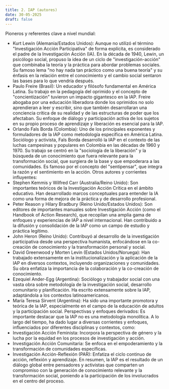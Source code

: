 ```yaml
---
title: 2. IAP (autores)
date: 30-05-2025
draft: false
---
```

Pioneros y referentes clave a nivel mundial:

 * Kurt Lewin (Alemania/Estados Unidos): Aunque no utilizó el término "Investigación Acción Participativa" de forma explícita, es considerado el padre de la Investigación Acción (IA). En la década de 1940, Lewin, un psicólogo social, propuso la idea de un ciclo de "investigación-acción" que combinaba la teoría y la práctica para abordar problemas sociales. Su famoso lema "no hay nada tan práctico como una buena teoría" y su énfasis en la relación entre el conocimiento y el cambio social sentaron las bases para lo que vendría después.
 * Paulo Freire (Brasil): Un educador y filósofo fundamental en América Latina. Su trabajo en la pedagogía del oprimido y el concepto de "concientización" tuvieron un impacto gigantesco en la IAP. Freire abogaba por una educación liberadora donde los oprimidos no solo aprendieran a leer y escribir, sino que también desarrollaran una conciencia crítica de su realidad y de las estructuras de poder que los afectaban. Su enfoque de diálogo y participación activa de los sujetos en su propio proceso de aprendizaje y liberación es esencial para la IAP.
 * Orlando Fals Borda (Colombia): Uno de los principales exponentes y formuladores de la IAP como metodología específica en América Latina. Sociólogo y activista, Fals Borda desarrolló la IAP en el contexto de las luchas campesinas y populares en Colombia en las décadas de 1960 y 1970. Su trabajo se centró en la "sociología de la liberación" y la búsqueda de un conocimiento que fuera relevante para la transformación social, que surgiera de la base y que empoderara a las comunidades. Es famoso por el concepto del "sentipensar", que integra la razón y el sentimiento en la acción.
Otros autores y corrientes influyentes:
 * Stephen Kemmis y Wilfred Carr (Australia/Reino Unido): Son importantes teóricos de la Investigación Acción Crítica en el ámbito educativo. Han desarrollado marcos conceptuales para entender la IA como una forma de mejora de la práctica y de desarrollo profesional.
 * Peter Reason y Hilary Bradbury (Reino Unido/Estados Unidos): Son editores de importantes manuales sobre Investigación Acción (como el Handbook of Action Research), que recopilan una amplia gama de enfoques y experiencias de IAP a nivel internacional. Han contribuido a la difusión y consolidación de la IAP como un campo de estudio y práctica legítimo.
 * John Heron (Reino Unido): Contribuyó al desarrollo de la investigación participativa desde una perspectiva humanista, enfocándose en la co-creación de conocimiento y la transformación personal y social.
 * David Greenwood y Morten Levin (Estados Unidos/Noruega): Han trabajado extensamente en la institucionalización y la aplicación de la IAP en diversos contextos, incluyendo organizaciones y comunidades. Su obra enfatiza la importancia de la colaboración y la co-creación de conocimiento.
 * Ezequiel Ander-Egg (Argentina): Sociólogo y trabajador social con una vasta obra sobre metodología de la investigación social, desarrollo comunitario y planificación. Ha escrito extensamente sobre la IAP, adaptándola a los contextos latinoamericanos.
 * María Teresa Sirvent (Argentina): Ha sido una importante promotora y teórica de la IAP, especialmente en el campo de la educación de adultos y la participación social.
Perspectivas y enfoques derivados:
Es importante destacar que la IAP no es una metodología monolítica. A lo largo del tiempo, ha dado lugar a diversas corrientes y enfoques, influenciados por diferentes disciplinas y contextos, como:
 * Investigación Acción Feminista: Incorpora la perspectiva de género y la lucha por la equidad en los procesos de investigación y acción.
 * Investigación Acción Comunitaria: Se enfoca en el empoderamiento y la transformación de comunidades específicas.
 * Investigación Acción-Reflexión (PAR): Enfatiza el ciclo continuo de acción, reflexión y aprendizaje.
En resumen, la IAP es el resultado de un diálogo global entre pensadores y activistas que comparten un compromiso con la generación de conocimiento relevante y la transformación social, poniendo a la participación de los involucrados en el centro del proceso.
